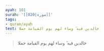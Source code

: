 ```yaml
---
ayah: 101
surah: '[[020|سورة]]'
tags:
- quran/ayah
text: خالدين فيه ۖ وساء لهم يوم القيامة حملا
---
```

> خالدين فيه ۖ وساء لهم يوم القيامة حملا
